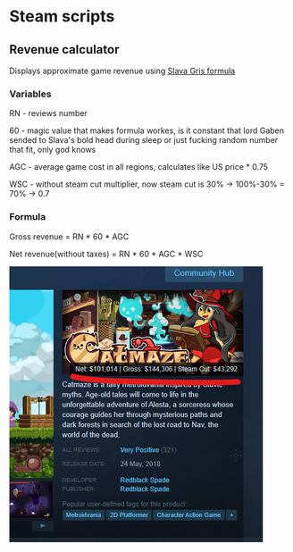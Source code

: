 # Steam scripts

## Revenue calculator

Displays approximate game revenue using [Slava Gris formula](https://youtu.be/FvEBroOIKOE?t=1625)

### Variables

RN - reviews number

60 - magic value that makes formula workes, is it constant that lord Gaben sended to Slava's bold head during sleep or just fucking random number that 
fit, only god knows

AGC - average game cost in all regions, calculates like US price * 0.75

WSC - without steam cut multiplier, now steam cut is 30% -> 100%-30% = 70% -> 0.7

### Formula

Gross revenue = RN * 60 * AGC

Net revenue(without taxes) = RN * 60 * AGC * WSC

![View](revenue-calculator/screenshots/1.png)